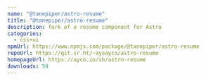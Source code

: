 ```yaml
---
name: "@tanepiper/astro-resume"
title: "@tanepiper/astro-resume"
description: fork of a resume component for Astro
categories:
  - css+ui
npmUrl: https://www.npmjs.com/package/@tanepiper/astro-resume
repoUrl: https://git.sr.ht/~ayoayco/astro-resume
homepageUrl: https://ayco.io/sh/astro-resume
downloads: 50
---
```

